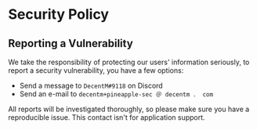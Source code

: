 # Security Policy

## Reporting a Vulnerability

We take the responsibility of protecting our users' information seriously, to
report a security vulnerability, you have a few options:
- Send a message to `DecentM#9118` on Discord
- Send an e-mail to `decentm+pineapple-sec ＠ decentm ． com`

All reports will be investigated thoroughly, so please make sure you have a
reproducible issue. This contact isn't for application support.
